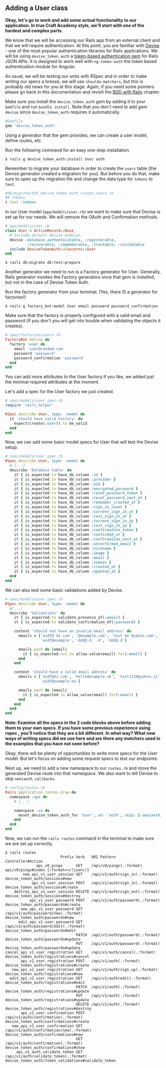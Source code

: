 ## Adding a User class

**Okay, let's go to work and add some actual functionality to our application. In true Craft Academy style, we'll start with one of the hardest and complex parts.**

We know that we will be accessing our Rails app from an external client and that we will require authentication. At this point, you are familiar with [Devise](https://github.com/plataformatec/devise) - one of the most popular authentication libraries for Rails applications. We will be using `devise_token_auth` a [token-based authentication gem](https://github.com/lynndylanhurley/devise_token_auth) for Rails JSON APIs. It is designed to work well with `ng-token-auth` the token based authentication module for Angular.

As usual, we will be testing our units with RSpec and in order to make writing our specs a breeze, we will use `shoulda-matchers`, but this is probably old news for you at this stage. Again, if you need some pointers please go back in this documentation and revisit the [BDD with Rails](https://class.craftacademy.co/courses/course-v1:CraftAcademy+CA-CC-01+2018/courseware/bee39fc3856c4129b8a3986b6463257c/08c42816e7ed40b28b36f53f56003aed/?activate_block_id=block-v1%3ACraftAcademy%2BCA-CC-01%2B2018%2Btype%40sequential%2Bblock%4008c42816e7ed40b28b36f53f56003aed) chapter.

Make sure you install the `devise_token_auth` gem by adding it to your `Gemfile` and run `bundle install`. Note that you don't need to add gem `devise` since `devise_token_auth` requires it automatically.

```ruby
#Gemfile
gem 'devise_token_auth'
```
Using a generator that the gem provides, we can create a user model, define routes, etc.

Run the following command for an easy one-step installation.

```shell
$ rails g devise_token_auth:install User auth
```

Remember to migrate your database in order to create the `users` table (the Devise generator created a migration for you). But before you do that, make sure to open up the migration file and change the data type for `tokens` to `text`.

```ruby
#db/migrate/XXX_devise_token_auth_create_users.rb
## Tokens
t.text :tokens
```

In our User model (`app/models/user.rb`) we want to make sure that Devise is set up for our needs. We will remove the OAuth and Confirmation methods.

```ruby
# app/models/user.rb
class User < ActiveRecord::Base
  # Include default devise modules.
  devise :database_authenticatable, :registerable,
          :recoverable, :rememberable, :trackable, :validatable
  include DeviseTokenAuth::Concerns::User
end
```

```shell
$ rails db:migrate db:test:prepare
```

Another generator we need to run is a Factory generator for User. Generally, Rails generator invokes the Factory generators once that gem is installed, but not in the case of Devise Token Auth.

Run the factory generator from your terminal. (Yes, there IS a generator for factories!)

```shell
$ rails g factory_bot:model User email password password_confirmation
```

Make sure that the factory is properly configured with a valid email and password (if you don't you will get into trouble when validating the objects it creates).

```ruby
# spec/factories/users.rb
FactoryBot.define do
  factory :user do
    email 'user@random.com'
    password 'password'
    password_confirmation 'password'
  end
end
```

You can add more attributes to the User factory if you like, we added just the minimal required attributes at the moment.

Let's add a spec for the User factory we just created.

```ruby
# spec/models/user_spec.rb
require 'rails_helper'

RSpec.describe User, type: :model do
  it 'should have valid Factory' do
    expect(create(:user)).to be_valid
  end
end
```

Now, we can add some basic model specs for User that will test the Devise setup.

```ruby
# spec/models/user_spec.rb
RSpec.describe User, type: :model do
  # [...]
  describe 'Database table' do
    it { is_expected.to have_db_column :id }
    it { is_expected.to have_db_column :provider }
    it { is_expected.to have_db_column :uid }
    it { is_expected.to have_db_column :encrypted_password }
    it { is_expected.to have_db_column :reset_password_token }
    it { is_expected.to have_db_column :reset_password_sent_at }
    it { is_expected.to have_db_column :remember_created_at }
    it { is_expected.to have_db_column :sign_in_count }
    it { is_expected.to have_db_column :current_sign_in_at }
    it { is_expected.to have_db_column :last_sign_in_at }
    it { is_expected.to have_db_column :current_sign_in_ip }
    it { is_expected.to have_db_column :last_sign_in_ip }
    it { is_expected.to have_db_column :confirmation_token }
    it { is_expected.to have_db_column :confirmed_at }
    it { is_expected.to have_db_column :confirmation_sent_at }
    it { is_expected.to have_db_column :unconfirmed_email }
    it { is_expected.to have_db_column :nickname }
    it { is_expected.to have_db_column :image }
    it { is_expected.to have_db_column :email }
    it { is_expected.to have_db_column :tokens }
    it { is_expected.to have_db_column :created_at }
    it { is_expected.to have_db_column :updated_at }
  end
end
```

We can also test some basic validations added by Devise.

```ruby
# spec/models/user_spec.rb
RSpec.describe User, type: :model do
  #[...]
  describe 'Validations' do
    it { is_expected.to validate_presence_of(:email) }
    it { is_expected.to validate_confirmation_of(:password) }

    context 'should not have an invalid email address' do
      emails = ['asdf@ ds.com', '@example.com', 'test me @yahoo.com',
                'asdf@example', 'ddd@.d. .d', 'ddd@.d']

      emails.each do |email|
        it { is_expected.not_to allow_value(email).for(:email) }
      end
    end

    context 'should have a valid email address' do
      emails = ['asdf@ds.com', 'hello@example.uk', 'test1234@yahoo.si',
                'asdf@example.eu']

      emails.each do |email|
        it { is_expected.to allow_value(email).for(:email) }
      end
    end
  end
end
```

**Note: Examine all the specs in the 2 code blocks above before adding them to your own specs. If you have some previous experience using rspec , you'll notice that they are a bit different. In what way? What new ways of writing specs did we use here and are there any matchers used in the examples that you have not seen before?**

Okay, there will be plenty of opportunities to write more specs for the User model. But let's focus on adding some request specs to test our endpoints.

Next up, we need to add a new namespace to our `routes.rb` and move the generated Devise route into that namespace. We also want to tell Devise to skip `omniauth_callbacks`.

```ruby
# config/routes.rb
Rails.application.routes.draw do
  namespace :api do
    # [...]

    namespace :v1 do
      mount_devise_token_auth_for 'User', at: 'auth', skip: [:omniauth_callbacks]
    end
  end
end
```

Now, we can run the `rails routes` command in the terminal to make sure we are set up correctly.

```shell
$ rails routes
                         Prefix Verb   URI Pattern                             Controller#Action
              api_v0_pings      GET    /api/v0/pings(.:format)                 api/v0/pings#index {:format=>/(json)/}
        new_api_v1_user_session GET    /api/v1/auth/sign_in(.:format)          devise_token_auth/sessions#new
            api_v1_user_session POST   /api/v1/auth/sign_in(.:format)          devise_token_auth/sessions#create
    destroy_api_v1_user_session DELETE /api/v1/auth/sign_out(.:format)         devise_token_auth/sessions#destroy
           api_v1_user_password POST   /api/v1/auth/password(.:format)         devise_token_auth/passwords#create
       new_api_v1_user_password GET    /api/v1/auth/password/new(.:format)     devise_token_auth/passwords#new
      edit_api_v1_user_password GET    /api/v1/auth/password/edit(.:format)    devise_token_auth/passwords#edit
                                PATCH  /api/v1/auth/password(.:format)         devise_token_auth/passwords#update
                                PUT    /api/v1/auth/password(.:format)         devise_token_auth/passwords#update
cancel_api_v1_user_registration GET    /api/v1/auth/cancel(.:format)           devise_token_auth/registrations#cancel
       api_v1_user_registration POST   /api/v1/auth(.:format)                  devise_token_auth/registrations#create
   new_api_v1_user_registration GET    /api/v1/auth/sign_up(.:format)          devise_token_auth/registrations#new
  edit_api_v1_user_registration GET    /api/v1/auth/edit(.:format)             devise_token_auth/registrations#edit
                                PATCH  /api/v1/auth(.:format)                  devise_token_auth/registrations#update
                                PUT    /api/v1/auth(.:format)                  devise_token_auth/registrations#update
                                DELETE /api/v1/auth(.:format)                  devise_token_auth/registrations#destroy
       api_v1_user_confirmation POST   /api/v1/auth/confirmation(.:format)     devise_token_auth/confirmations#create
   new_api_v1_user_confirmation GET    /api/v1/auth/confirmation/new(.:format) devise_token_auth/confirmations#new
                                GET    /api/v1/auth/confirmation(.:format)     devise_token_auth/confirmations#show
     api_v1_auth_validate_token GET    /api/v1/auth/validate_token(.:format)   devise_token_auth/token_validations#validate_token
 ```